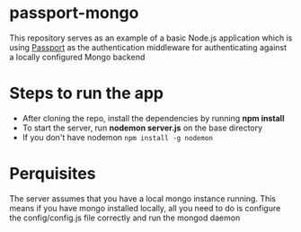 passport-mongo
==============

This repository serves as an example of a basic Node.js application which is using [Passport](http://passportjs.org/) as the authentication middleware for authenticating against a locally configured Mongo backend

Steps to run the app
=====================
* After cloning the repo, install the dependencies by running **npm install**
* To start the server, run **nodemon server.js** on the base directory
* If you don't have nodemon ```npm install -g nodemon```

Perquisites
============
The server assumes that you have a local mongo instance running. This means if you have mongo installed locally, all you need to do is configure the config/config.js file correctly and run the mongod daemon
